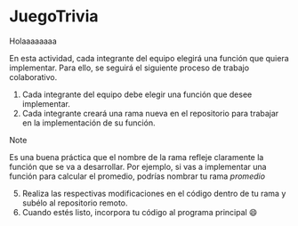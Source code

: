 # JuegoTrivia

Holaaaaaaaa


En esta actividad, cada integrante del equipo elegirá una función que quiera implementar. Para ello, se seguirá el siguiente proceso de trabajo colaborativo.

1. Cada integrante del equipo debe elegir una función que desee implementar.
2. Cada integrante creará una rama nueva en el repositorio para trabajar en la implementación de su función.
> [!NOTE]
>  Es una buena práctica que el nombre de la rama refleje claramente la función que se va a desarrollar. Por ejemplo, si vas a implementar una función para calcular el promedio, podrías nombrar tu rama *promedio*
5. Realiza las respectivas modificaciones en el código dentro de tu rama y subélo al repositorio remoto.
6. Cuando estés listo, incorpora tu código al programa principal 😄

